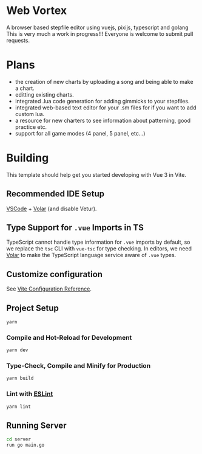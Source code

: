# Web Vortex
A browser based stepfile editor using vuejs, pixijs, typescript and golang
This is very much a work in progress!!! Everyone is welcome to submit pull requests.

# Plans
- the creation of new charts by uploading a song and being able to make a chart.
- editting existing charts.
- integrated .lua code generation for adding gimmicks to your stepfiles.
- integrated web-based text editor for your .sm files for if you want to add custom lua.
- a resource for new charters to see information about patterning, good practice etc.
- support for all game modes (4 panel, 5 panel, etc...)

# Building
This template should help get you started developing with Vue 3 in Vite.

## Recommended IDE Setup

[VSCode](https://code.visualstudio.com/) + [Volar](https://marketplace.visualstudio.com/items?itemName=Vue.volar) (and disable Vetur).

## Type Support for `.vue` Imports in TS

TypeScript cannot handle type information for `.vue` imports by default, so we replace the `tsc` CLI with `vue-tsc` for type checking. In editors, we need [Volar](https://marketplace.visualstudio.com/items?itemName=Vue.volar) to make the TypeScript language service aware of `.vue` types.

## Customize configuration

See [Vite Configuration Reference](https://vitejs.dev/config/).

## Project Setup

```sh
yarn
```

### Compile and Hot-Reload for Development

```sh
yarn dev
```

### Type-Check, Compile and Minify for Production

```sh
yarn build
```

### Lint with [ESLint](https://eslint.org/)

```sh
yarn lint
```

## Running Server
```sh
cd server
run go main.go
```
